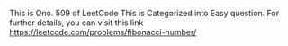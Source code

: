 This is Qno. 509 of LeetCode
This is Categorized into Easy question.
For further details, you can visit this link https://leetcode.com/problems/fibonacci-number/